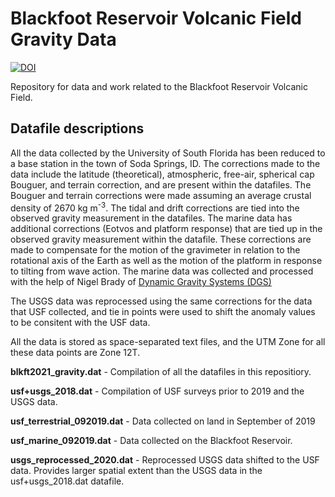 # Blackfoot Reservoir Volcanic Field Gravity Data

[![DOI](https://zenodo.org/badge/365883125.svg)](https://zenodo.org/badge/latestdoi/365883125)

Repository for data and work related to the Blackfoot Reservoir Volcanic Field.

## Datafile descriptions

All the data collected by the University of South Florida has been reduced to a base station in the town of Soda Springs, ID. The corrections made to the data include the latitude (theoretical), atmospheric, free-air, spherical cap Bouguer, and terrain correction, and are present within the datafiles. The Bouguer and terrain corrections were made assuming an average crustal density of 2670 kg m<sup>-3</sup>. The tidal and drift corrections are tied into the observed gravity measurement in the datafiles. The marine data has additional corrections (Eotvos and platform response) that are tied up in the observed gravity measurement within the datafile. These corrections are made to compensate for the motion of the gravimeter in relation to the rotational axis of the Earth as well as the motion of the platform in response to tilting from wave action. The marine data was collected and processed with the help of Nigel Brady of [Dynamic Gravity Systems (DGS)](https://www.dynamicgravitysystems.com/)

The USGS data was reprocessed using the same corrections for the data that USF collected, and tie in points were used to shift the anomaly values to be consitent with the USF data.

All the data is stored as space-separated text files, and the UTM Zone for all these data points are Zone 12T.

<b>blkft2021_gravity.dat</b> - Compilation of all the datafiles in this repositiory. 

<b>usf+usgs_2018.dat</b> - Compilation of USF surveys prior to 2019 and the USGS data. 

<b>usf_terrestrial_092019.dat</b> - Data collected on land in September of 2019

<b>usf_marine_092019.dat</b> - Data collected on the Blackfoot Reservoir. 

<b>usgs_reprocessed_2020.dat</b> - Reprocessed USGS data shifted to the USF data. Provides larger spatial extent than the USGS data in the usf+usgs_2018.dat datafile.
